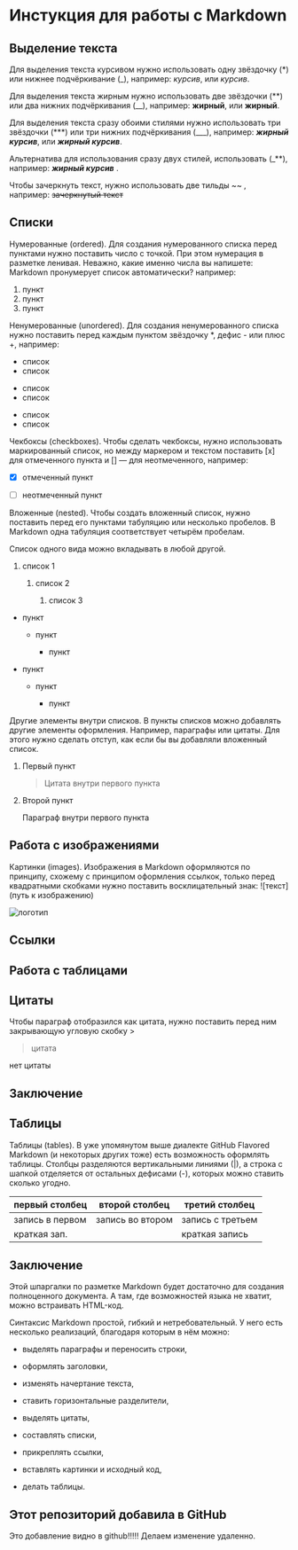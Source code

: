# Инстукция для работы с Markdown

## Выделение текста

Для выделения текста курсивом нужно использовать одну звёздочку (*) или нижнее подчёркивание (_), например: 
*курсив*, или _курсив_.

Для выделения текста жирным нужно использовать две звёздочки (**) или два нижних подчёркивания (__), например: **жирный**, или __жирный__.

Для выделения текста сразу обоими стилями нужно использовать три звёздочки (***) или три нижних подчёркивания (___), например: ***жирный курсив***, или ___жирный курсив___.

Альтернатива для использования сразу двух стилей, использовать (_**), например: _**жирный курсив**_ .

Чтобы зачеркнуть текст, нужно использовать две тильды ~~ , например: ~~зачеркнутый текст~~

## Списки

Нумерованные (ordered).
Для создания нумерованного списка перед пунктами нужно поставить число с точкой. При этом нумерация в разметке ленивая. Неважно, какие именно числа вы напишете: Markdown пронумерует список автоматически? например:
1. пункт
1. пункт
1. пункт

Ненумерованные (unordered).
Для создания ненумерованного списка нужно поставить перед каждым пунктом звёздочку *, дефис - или плюс +, например:
- список
- список
* список
* список
+ список
+ список

Чекбоксы (checkboxes).
Чтобы сделать чекбоксы, нужно использовать маркированный список, но между маркером и текстом поставить [x] для отмеченного пункта и [] — для неотмеченного, например:

- [x] отмеченный пункт

- [ ] неотмеченный пункт

Вложенные (nested).
Чтобы создать вложенный список, нужно поставить перед его пунктами табуляцию или несколько пробелов. В Markdown одна табуляция соответствует четырём пробелам.

Список одного вида можно вкладывать в любой другой.

1. список 1

    1. список 2

        1. список 3

- пункт

    - пункт

        - пункт

+ пункт

    + пункт
           
        + пункт

Другие элементы внутри списков.
В пункты списков можно добавлять другие элементы оформления. Например, параграфы или цитаты. Для этого нужно сделать отступ, как если бы вы добавляли вложенный список.

1. Первый пункт

    > Цитата внутри первого пункта

2. Второй пункт

    Параграф внутри первого пункта
    
## Работа с изображениями

Картинки (images).
Изображения в Markdown оформляются по принципу, схожему с принципом оформления ссылкок, только перед квадратными скобками нужно поставить восклицательный знак: ![текст](путь к изображению)

![логотип](im.png)

## Ссылки

## Работа с таблицами

## Цитаты

Чтобы параграф отобразился как цитата, нужно поставить перед ним закрывающую угловую скобку >

> цитата

нет цитаты


## Заключение 

## Таблицы 

Таблицы (tables).
В уже упомянутом выше диалекте GitHub Flavored Markdown (и некоторых других тоже) есть возможность оформлять таблицы. Столбцы разделяются вертикальными линиями (|), а строка с шапкой отделяется от остальных дефисами (-), которых можно ставить сколько угодно.

| первый столбец | второй столбец | третий столбец |
|-|-|-|
|запись в первом|запись во втором|запись с третьем|
|краткая зап.||краткая запись|


##  Заключение

Этой шпаргалки по разметке Markdown будет достаточно для создания полноценного документа. А там, где возможностей языка не хватит, можно встраивать HTML-код.

Синтаксис Markdown простой, гибкий и нетребовательный. У него есть несколько реализаций, благодаря которым в нём можно:

- выделять параграфы и переносить строки,

- оформлять заголовки,

- изменять начертание текста,

- ставить горизонтальные разделители,

- выделять цитаты,

- составлять списки,

- прикреплять ссылки,

- вставлять картинки и исходный код,

- делать таблицы.


## Этот репозиторий добавила в GitHub

Это добавление видно в github!!!!! Делаем изменение удаленно.
